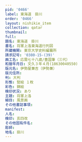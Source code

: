 ```yaml
---
pid: '0466'
label: 東海道　掛川
order: '0466'
layout: nishikie_item
collection: qatar
thumbnail: 
full: 
題名: 東海道　掛川
書名: 将軍上洛東海道行列図
所蔵機関: 東京大学史料編纂所
請求記号: '0380-15-(39)'
画工名: 応需七十八歳/豊国筆（三代）
和暦年月日: 文久３年４月(18630040550)
版元名: 伊勢屋兼吉（伊勢兼）
版元住所: 
判: 大判
形態: 竪絵 １枚
彩色: 錦絵
検印状況: あり
主題: 将軍上洛
細目: 風景画
その他書誌事項: 
manifest: 
人名: 
検印: 亥四改
その他固有件名: 
彫師: 
地名: 掛川
---
```

